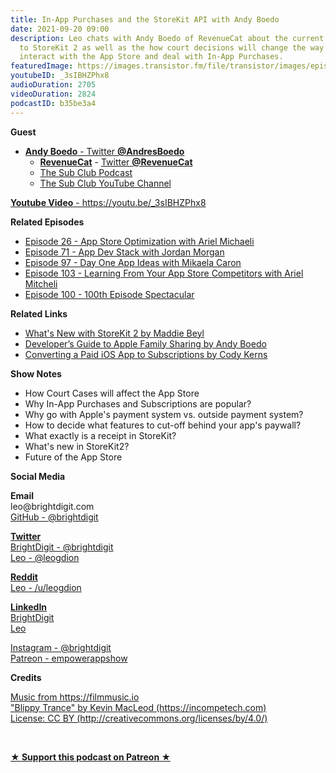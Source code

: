 ```yaml
---
title: In-App Purchases and the StoreKit API with Andy Boedo
date: 2021-09-20 09:00
description: Leo chats with Andy Boedo of RevenueCat about the current changes coming
  to StoreKit 2 as well as the how court decisions will change the way developers
  interact with the App Store and deal with In-App Purchases.
featuredImage: https://images.transistor.fm/file/transistor/images/episode/646565/full_1631380086-artwork.jpg
youtubeID: _3sIBHZPhx8
audioDuration: 2705
videoDuration: 2824
podcastID: b35be3a4
---
```

<p><b>Guest</b></p><ul><li>
<a href="https://twitter.com/AndresBoedo"><strong>Andy Boedo</strong> - Twitter <strong>@AndresBoedo</strong></a><ul>
<li>
<a href="https://www.revenuecat.com"><strong>RevenueCat</strong></a> - <a href="https://twitter.com/RevenueCat">Twitter <strong>@RevenueCat</strong></a>
</li>
<li><a href="https://subclub.com">The Sub Club Podcast</a></li>
<li><a href="https://www.youtube.com/channel/UCeq8LcFQ3ee_p8b-eYTARsg">The Sub Club YouTube Channel</a></li>
</ul>
</li></ul><p><a href="https://youtu.be/_3sIBHZPhx8"><strong>Youtube Video</strong> - https://youtu.be/_3sIBHZPhx8</a></p><p><b>Related Episodes</b></p><ul>
<li><a href="https://share.transistor.fm/s/15b7ff63">Episode 26 - App Store Optimization with Ariel Michaeli</a></li>
<li><a href="https://share.transistor.fm/s/021d08bc">Episode 71 - App Dev Stack with Jordan Morgan</a></li>
<li><a href="https://share.transistor.fm/s/d60deac1">Episode 97 - Day One App Ideas with Mikaela Caron</a></li>
<li><a href="https://share.transistor.fm/s/241ab8bf">Episode 103 - Learning From Your App Store Competitors with Ariel Mitcheli</a></li>
<li><a href="https://share.transistor.fm/s/0d1ba706">Episode 100 - 100th Episode Spectacular</a></li>
</ul><p><b>Related Links</b></p><ul>
<li><a href="https://www.revenuecat.com/blog/meet-storekit-2">What's New with StoreKit 2 by Maddie Beyl</a></li>
<li><a href="https://www.revenuecat.com/blog/apple-family-sharing">Developer’s Guide to Apple Family Sharing by Andy Boedo</a></li>
<li><a href="https://www.revenuecat.com/blog/converting-a-paid-ios-app-to-subscriptions">Converting a Paid iOS App to Subscriptions by Cody Kerns</a></li>
</ul><p><b>Show Notes</b></p><ul>
<li>How Court Cases will affect the App Store</li>
<li>Why In-App Purchases and Subscriptions are popular?</li>
<li>Why go with Apple's payment system vs. outside payment system?</li>
<li>How to decide what features to cut-off behind your app's paywall?</li>
<li>What exactly is a receipt in StoreKit?</li>
<li>What's new in StoreKit2?</li>
<li>Future of the App Store</li>
</ul><p><b>Social Media</b></p><p><strong>Email</strong><br>leo@brightdigit.com<br><a href="https://github.com/brightdigit">GitHub - @brightdigit</a></p><p><a href="https://twitter.com/brightdigit"><strong>Twitter </strong><br>BrightDigit - @brightdigit</a><br><a href="https://twitter.com/leogdion">Leo - @leogdion</a></p><p><a href="https://www.reddit.com/user/leogdion"><strong>Reddit</strong><br>Leo - /u/leogdion</a></p><p><a href="https://www.linkedin.com/company/bright-digit"><strong>LinkedIn</strong><br>BrightDigit</a><br><a href="https://www.linkedin.com/in/leogdion/">Leo</a></p><p><a href="https://www.instagram.com/brightdigit/">Instagram - @brightdigit</a><br><a href="https://www.patreon.com/empowerappsshow">Patreon - empowerappshow</a></p><p><b>Credits</b></p><p><a href="https://filmmusic.io/">Music from https://filmmusic.io</a><br><a href="https://incompetech.com/">"Blippy Trance" by Kevin MacLeod (https://incompetech.com)</a><br><a href="http://creativecommons.org/licenses/by/4.0/">License: CC BY (http://creativecommons.org/licenses/by/4.0/)</a></p><p><br></p><p><strong><a href="https://www.patreon.com/empowerappsshow" rel="payment" title="★ Support this podcast on Patreon ★">★ Support this podcast on Patreon ★</a></strong></p>
      
